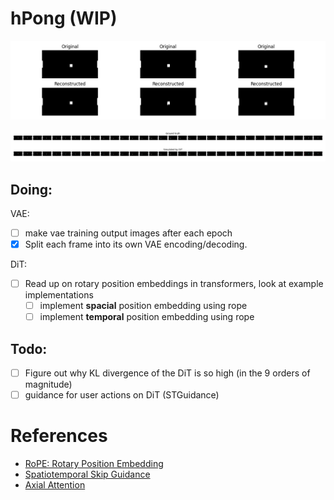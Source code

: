 # hPong (WIP)

![hPong Demo 2](./assets/pong_vae.png)

![hPong Demo](./assets/pong_simulation.png)

## Doing:

VAE:

- [ ] make vae training output images after each epoch
- [x] Split each frame into its own VAE encoding/decoding.

DiT:

- [ ] Read up on rotary position embeddings in transformers, look at example implementations
  - [ ] implement **spacial** position embedding using rope
  - [ ] implement **temporal** position embedding using rope

## Todo:

- [ ] Figure out why KL divergence of the DiT is so high (in the 9 orders of magnitude)
- [ ] guidance for user actions on DiT (STGuidance)

# References

- [RoPE: Rotary Position Embedding](https://arxiv.org/pdf/2104.09864v5)
- [Spatiotemporal Skip Guidance](https://arxiv.org/pdf/2411.18664#page=9&zoom=100,84,296)
- [Axial Attention](https://arxiv.org/pdf/1912.12180)
